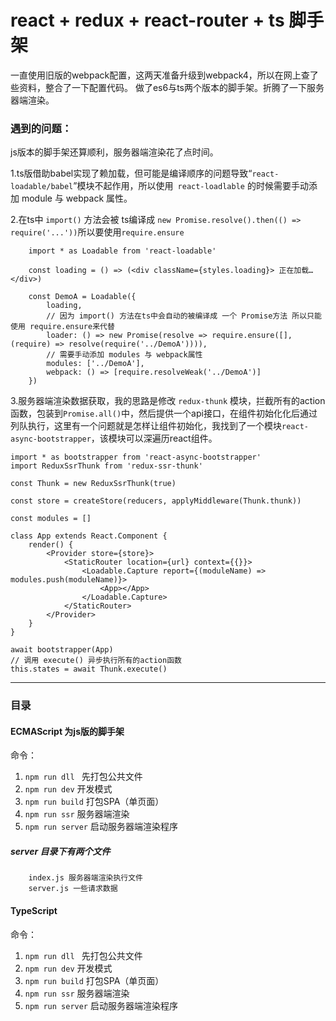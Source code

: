 # react + redux + react-router + ts 脚手架
一直使用旧版的webpack配置，这两天准备升级到webpack4，所以在网上查了些资料，整合了一下配置代码。
做了es6与ts两个版本的脚手架。折腾了一下服务器端渲染。

### 遇到的问题：
js版本的脚手架还算顺利，服务器端渲染花了点时间。

1.ts版借助babel实现了赖加载，但可能是编译顺序的问题导致“`react-loadable/babel`”模块不起作用，所以使用` react-loadlable` 的时候需要手动添加 module 与 webpack 属性。

2.在ts中 `import()` 方法会被 ts编译成 `new Promise.resolve().then(() => require('...'))`所以要使用`require.ensure`


    	import * as Loadable from 'react-loadable'
        
    	const loading = () => (<div className={styles.loading}> 正在加载…</div>)
        
    	const DemoA = Loadable({ 
            loading, 
        	// 因为 import() 方法在ts中会自动的被编译成 一个 Promise方法 所以只能使用 require.ensure来代替
            loader: () => new Promise(resolve => require.ensure([], (require) => resolve(require('../DemoA')))),
        	// 需要手动添加 modules 与 webpack属性
            modules: ['../DemoA'],
            webpack: () => [require.resolveWeak('../DemoA')]
        })

 3.服务器端渲染数据获取，我的思路是修改 `redux-thunk` 模块，拦截所有的action函数，包装到` Promise.all() `中，然后提供一个api接口，在组件初始化化后通过列队执行，这里有一个问题就是怎样让组件初始化，我找到了一个模块`react-async-bootstrapper`，该模块可以深遍历react组件。



    import * as bootstrapper from 'react-async-bootstrapper'
    import ReduxSsrThunk from 'redux-ssr-thunk'
    
    const Thunk = new ReduxSsrThunk(true)
    
    const store = createStore(reducers, applyMiddleware(Thunk.thunk))
    
    const modules = []
    
    class App extends React.Component {
        render() {
            <Provider store={store}>
                <StaticRouter location={url} context={{}}>
                    <Loadable.Capture report={(moduleName) => modules.push(moduleName)}>
                        <App></App>
                    </Loadable.Capture>
                </StaticRouter>
            </Provider>
        }
    }
    
    await bootstrapper(App)
    // 调用 execute() 异步执行所有的action函数
    this.states = await Thunk.execute()


------------

### 目录
#### ECMAScript 为js版的脚手架
命令：
1. `npm run dll `  先打包公共文件
2. `npm run dev`   开发模式
3. `npm run build` 打包SPA（单页面）
4. `npm run ssr` 服务器端渲染
5. `npm run server` 启动服务器端渲染程序

##### server 目录下有两个文件
		index.js 服务器端渲染执行文件
		server.js 一些请求数据

#### TypeScript
命令：
1. `npm run dll `  先打包公共文件
2. `npm run dev`   开发模式
3. `npm run build` 打包SPA（单页面）
4. `npm run ssr` 服务器端渲染
5. `npm run server` 启动服务器端渲染程序